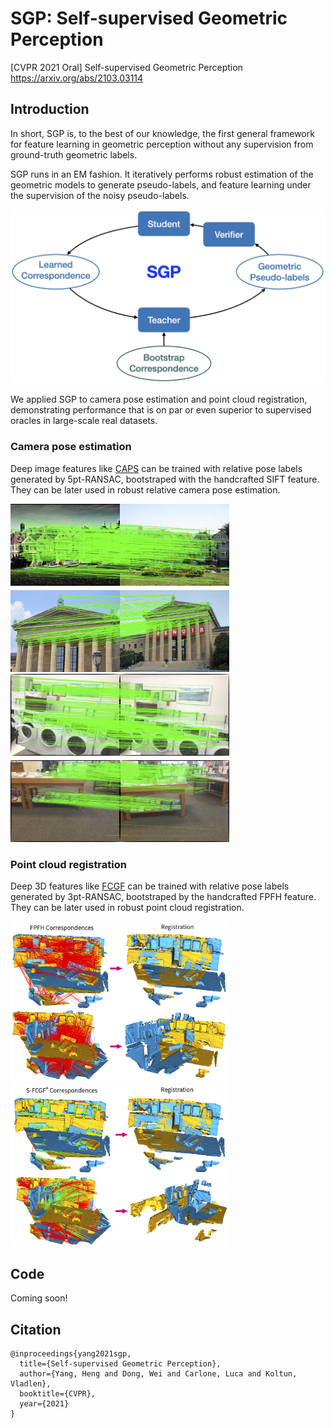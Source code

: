 # SGP: Self-supervised Geometric Perception
[CVPR 2021 Oral] Self-supervised Geometric Perception 
https://arxiv.org/abs/2103.03114

## Introduction
In short, SGP is, to the best of our knowledge, the first general framework for feature learning in geometric perception without any supervision from ground-truth geometric labels. 

SGP runs in an EM fashion. It iteratively performs robust estimation of the geometric models to generate pseudo-labels, and feature learning under the supervision of the noisy pseudo-labels. 

<img src="assets/overview.png" alt="overview" width="600"/>



We applied SGP to camera pose estimation and point cloud registration, demonstrating performance that is on par or even superior to supervised oracles in large-scale real datasets.

### Camera pose estimation

Deep image features like [CAPS](https://github.com/qianqianwang68/caps) can be trained with relative pose labels generated by 5pt-RANSAC, bootstraped with the handcrafted SIFT feature. They can be later used in robust relative camera pose estimation.

<div float="left">
  <img src="assets/caps-megadepth.png" width="350" />
  <img src="assets/caps-scannet.png" width="350" /> 
</div>

### Point cloud registration

Deep 3D features like [FCGF](https://github.com/chrischoy/FCGF) can be trained with relative pose labels generated by 3pt-RANSAC, bootstraped by the handcrafted FPFH feature. They can be later used in robust point cloud registration.

<div float="left">
  <img src="assets/fpfh-3dmatch.png" width="350" />
  <img src="assets/fcgf-3dmatch.png" width="350" /> 
</div>



## Code

Coming soon!



## Citation

```
@inproceedings{yang2021sgp,
  title={Self-supervised Geometric Perception},
  author={Yang, Heng and Dong, Wei and Carlone, Luca and Koltun, Vladlen},
  booktitle={CVPR},
  year={2021}
}
```

